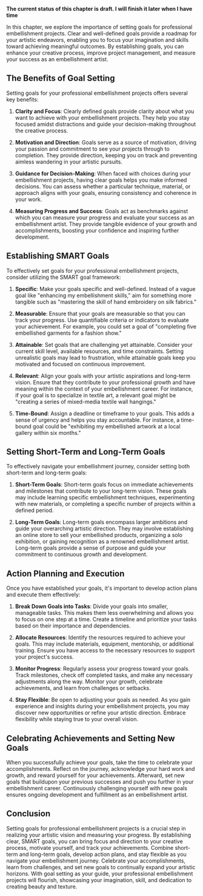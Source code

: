 **The current status of this chapter is draft. I will finish it later when I have time**

In this chapter, we explore the importance of setting goals for professional embellishment projects. Clear and well-defined goals provide a roadmap for your artistic endeavors, enabling you to focus your imagination and skills toward achieving meaningful outcomes. By establishing goals, you can enhance your creative process, improve project management, and measure your success as an embellishment artist.

The Benefits of Goal Setting
----------------------------

Setting goals for your professional embellishment projects offers several key benefits:

1. **Clarity and Focus**: Clearly defined goals provide clarity about what you want to achieve with your embellishment projects. They help you stay focused amidst distractions and guide your decision-making throughout the creative process.

2. **Motivation and Direction**: Goals serve as a source of motivation, driving your passion and commitment to see your projects through to completion. They provide direction, keeping you on track and preventing aimless wandering in your artistic pursuits.

3. **Guidance for Decision-Making**: When faced with choices during your embellishment projects, having clear goals helps you make informed decisions. You can assess whether a particular technique, material, or approach aligns with your goals, ensuring consistency and coherence in your work.

4. **Measuring Progress and Success**: Goals act as benchmarks against which you can measure your progress and evaluate your success as an embellishment artist. They provide tangible evidence of your growth and accomplishments, boosting your confidence and inspiring further development.

Establishing SMART Goals
------------------------

To effectively set goals for your professional embellishment projects, consider utilizing the SMART goal framework:

1. **Specific**: Make your goals specific and well-defined. Instead of a vague goal like "enhancing my embellishment skills," aim for something more tangible such as "mastering the skill of hand embroidery on silk fabrics."

2. **Measurable**: Ensure that your goals are measurable so that you can track your progress. Use quantifiable criteria or indicators to evaluate your achievement. For example, you could set a goal of "completing five embellished garments for a fashion show."

3. **Attainable**: Set goals that are challenging yet attainable. Consider your current skill level, available resources, and time constraints. Setting unrealistic goals may lead to frustration, while attainable goals keep you motivated and focused on continuous improvement.

4. **Relevant**: Align your goals with your artistic aspirations and long-term vision. Ensure that they contribute to your professional growth and have meaning within the context of your embellishment career. For instance, if your goal is to specialize in textile art, a relevant goal might be "creating a series of mixed-media textile wall hangings."

5. **Time-Bound**: Assign a deadline or timeframe to your goals. This adds a sense of urgency and helps you stay accountable. For instance, a time-bound goal could be "exhibiting my embellished artwork at a local gallery within six months."

Setting Short-Term and Long-Term Goals
--------------------------------------

To effectively navigate your embellishment journey, consider setting both short-term and long-term goals:

1. **Short-Term Goals**: Short-term goals focus on immediate achievements and milestones that contribute to your long-term vision. These goals may include learning specific embellishment techniques, experimenting with new materials, or completing a specific number of projects within a defined period.

2. **Long-Term Goals**: Long-term goals encompass larger ambitions and guide your overarching artistic direction. They may involve establishing an online store to sell your embellished products, organizing a solo exhibition, or gaining recognition as a renowned embellishment artist. Long-term goals provide a sense of purpose and guide your commitment to continuous growth and development.

Action Planning and Execution
-----------------------------

Once you have established your goals, it's important to develop action plans and execute them effectively:

1. **Break Down Goals into Tasks**: Divide your goals into smaller, manageable tasks. This makes them less overwhelming and allows you to focus on one step at a time. Create a timeline and prioritize your tasks based on their importance and dependencies.

2. **Allocate Resources**: Identify the resources required to achieve your goals. This may include materials, equipment, mentorship, or additional training. Ensure you have access to the necessary resources to support your project's success.

3. **Monitor Progress**: Regularly assess your progress toward your goals. Track milestones, check off completed tasks, and make any necessary adjustments along the way. Monitor your growth, celebrate achievements, and learn from challenges or setbacks.

4. **Stay Flexible**: Be open to adjusting your goals as needed. As you gain experience and insights during your embellishment projects, you may discover new opportunities or refine your artistic direction. Embrace flexibility while staying true to your overall vision.

Celebrating Achievements and Setting New Goals
----------------------------------------------

When you successfully achieve your goals, take the time to celebrate your accomplishments. Reflect on the journey, acknowledge your hard work and growth, and reward yourself for your achievements. Afterward, set new goals that buildupon your previous successes and push you further in your embellishment career. Continuously challenging yourself with new goals ensures ongoing development and fulfillment as an embellishment artist.

Conclusion
----------

Setting goals for professional embellishment projects is a crucial step in realizing your artistic vision and measuring your progress. By establishing clear, SMART goals, you can bring focus and direction to your creative process, motivate yourself, and track your achievements. Combine short-term and long-term goals, develop action plans, and stay flexible as you navigate your embellishment journey. Celebrate your accomplishments, learn from challenges, and set new goals to continually expand your artistic horizons. With goal setting as your guide, your professional embellishment projects will flourish, showcasing your imagination, skill, and dedication to creating beauty and texture.
